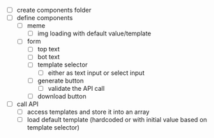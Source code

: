 - [ ] create components folder
- [ ] define components
  - [ ] meme
    - [ ] img loading with default value/template
  - [ ] form
    - [ ] top text
    - [ ] bot text
    - [ ] template selector
      - [ ] either as text input or select input
    - [ ] generate button
      - [ ] validate the API call
    - [ ] download button
- [ ] call API
  - [ ] access templates and store it into an array
  - [ ] load default template (hardcoded or with initial value based on template selector)
